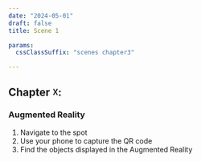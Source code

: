 ```yaml
---
date: "2024-05-01"
draft: false
title: Scene 1

params:
  cssClassSuffix: "scenes chapter3"

---
```


## Chapter &#9747;:

### Augmented Reality

1. Navigate to the spot
1. Use your phone to capture the QR code
1. Find the objects displayed in the Augmented Reality

